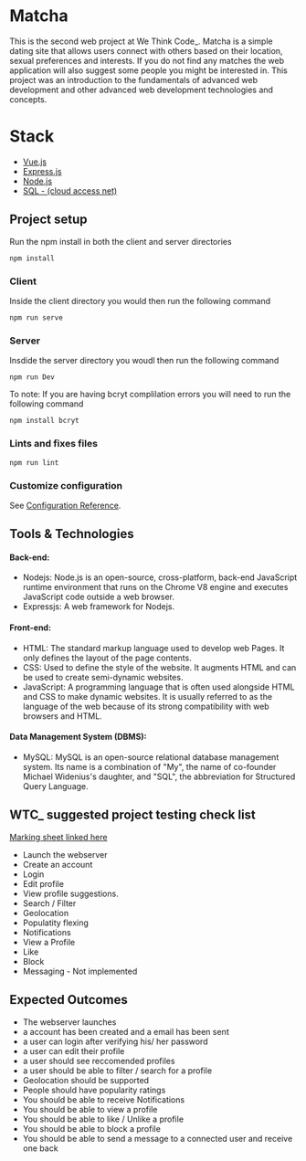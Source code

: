# Matcha
This is the second web project at We Think Code_. Matcha is a simple dating site that allows users connect with others based on their location, sexual preferences and interests. If you do not find any matches the web application will also suggest some people you might be interested in. This project was an introduction to the fundamentals of advanced web development and other advanced web development technologies and concepts.

# Stack
* [Vue.js](https://vuejs.org/)
* [Express.js](https://expressjs.com/)
* [Node.js](https://nodejs.org)
* [SQL - (cloud access net)](https://www.cloudaccess.net/)

## Project setup
Run the npm install in both the client and server directories
```
npm install
```

### Client
Inside the client directory you would then run the following command
```
npm run serve
```

### Server
Insdide the server directory you woudl then run the following command
```
npm run Dev
```
To note: If you are having bcryt complilation errors you will need to run the following command
```
npm install bcryt
```

### Lints and fixes files
```
npm run lint
```

### Customize configuration
See [Configuration Reference](https://cli.vuejs.org/config/).

## Tools & Technologies
#### Back-end:
- Nodejs:  Node.js is an open-source, cross-platform, back-end JavaScript runtime environment that runs on the Chrome V8 engine and executes JavaScript code outside a web browser.
- Expressjs: A web framework for Nodejs.
#### Front-end:
- HTML: The standard markup language used to develop web Pages. It only defines the layout of the page contents. 
- CSS: Used to define the style of the website. It augments HTML and can be used to create semi-dynamic websites.
- JavaScript: A programming language that is often used alongside HTML and CSS to make dynamic websites. It is usually referred to as the language of the web because of its strong compatibility with web browsers and HTML.
#### Data Management System (DBMS):
- MySQL: MySQL is an open-source relational database management system. Its name is a combination of "My", the name of co-founder Michael Widenius's daughter, and "SQL", the abbreviation for Structured Query Language.


## WTC_ suggested project testing check list
[Marking sheet linked here](https://github.com/Mell-vin/Matcha2.0/blob/master/matcha.markingsheet.pdf)

* Launch the webserver
* Create an account
* Login
* Edit profile
* View profile suggestions.
* Search / Filter
* Geolocation
* Populatity flexing
* Notifications
* View a Profile
* Like
* Block
* Messaging - Not implemented

## Expected Outcomes
    
* The webserver launches
* a account has been created and a email has been sent
* a user can login after verifying his/ her password
* a user can edit their profile
* a user should see reccomended profiles
* a user should be able to filter / search for a profile
* Geolocation should be supported
* People should have popularity ratings
* You should be able to receive Notifications
* You should be able to view a profile
* You should be able to like / Unlike a profile
* You should be able to block a profile
* You should be able to send a message to a connected user and receive one back